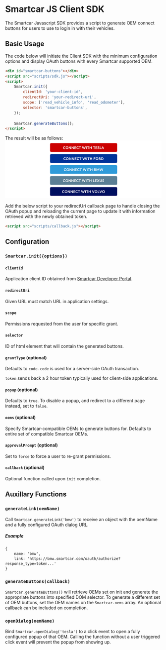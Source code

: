 # Smartcar JS Client SDK

The Smartcar Javascript SDK provides a script to generate OEM connect buttons for users to use to login in with their vehicles.

## Basic Usage

The code below will initiate the Client SDK with the minimum configuration options and display OAuth buttons with every Smartcar supported OEM.

```html
<div id="smartcar-buttons"></div>
<script src="scripts/sdk.js"></script>
<script>
	Smartcar.init({
		clientId: 'your-client-id',
		redirectUri: 'your-redirect-uri',
		scope: ['read_vehicle_info', 'read_odometer'],
		selector: 'smartcar-buttons',
	});

	Smartcar.generateButtons();
</script>
```

The result will be as follows:
![](lib/buttons.png)

Add the below script to your redirectUri callback page to handle closing the OAuth popup and reloading the current page to update it with information retrieved with the newly obtained token.


```html
<script src="scripts/callback.js"></script>
```

## Configuration

### `Smartcar.init({options})`

#### `clientId`
Application client ID obtained from [Smartcar Developer Portal](https://developer.smartcar.com).

#### `redirectUri`
Given URL must match URL in application settings.

#### `scope`
Permissions requested from the user for specific grant.

#### `selector`
ID of html element that will contain the generated buttons.

#### `grantType` (optional)
Defaults to `code`.
`code` is used for a server-side OAuth transaction.

`token` sends back a 2 hour token typically used for client-side applications.

#### `popup` (optional)
Defaults to `true`. To disable a popup, and redirect to a different page instead, set to `false`.

#### `oems` (optional)
Specify Smartcar-compatible OEMs to generate buttons for. Defaults to entire set of compatible Smartcar OEMs.

#### `approvalPrompt` (optional)

Set to `force` to force a user to re-grant permissions.


#### `callback`	(optional)

Optional function called upon `init` completion.


## Auxillary Functions

### `generateLink(oemName)`

Call `Smartcar.generateLink('bmw')` to receive an object with the oemName and a fully configured OAuth dialog URL.

##### Example
```
{
	name: 'bmw',
	link: 'https://bmw.smartcar.com/oauth/authorize?response_type=token...'
}
```

### `generateButtons(callback)`
`Smartcar.generateButtons()` will retrieve OEMs set on init and generate the appropriate buttons into specified DOM selector. To generate a different set of OEM buttons, set the OEM names on the `Smartcar.oems` array. An optional callback can be included on completion.

### `openDialog(oemName)`
Bind `Smartcar.openDialog('tesla')` to a click event to open a fully configured popup of that OEM. Calling the function without a user triggered click event will prevent the popup from showing up.

